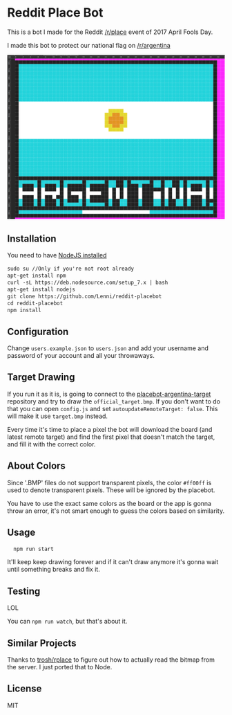 # Reddit Place Bot

This is a bot I made for the Reddit [/r/place](https://www.reddit.com/r/place/) event of 2017 April Fools Day.

I made this bot to protect our national flag on [/r/argentina](https://www.reddit.com/r/argentina/)

![This is how it looks now, but it might change when you read it, visit the placebot-argentina-target repo to see how it actually is right now](https://raw.githubusercontent.com/Zequez/reddit-placebot/master/current_target_that_might_not_be_updated.png)

## Installation

You need to have [NodeJS installed](https://nodejs.org)

```
sudo su //Only if you're not root already
apt-get install npm
curl -sL https://deb.nodesource.com/setup_7.x | bash 
apt-get install nodejs
git clone https://github.com/Lenni/reddit-placebot
cd reddit-placebot
npm install
```

## Configuration

Change `users.example.json` to `users.json` and add your username and password
of your account and all your throwaways.

## Target Drawing

If you run it as it is, is going to connect to the [placebot-argentina-target](https://github.com/Zequez/placebot-argentina-target) repository and try to draw
the `official_target.bmp`. If you don't want to do that you can open `config.js` and
set `autoupdateRemoteTarget: false`. This will make it use `target.bmp` instead. 

Every time it's time to place a pixel the bot will download the board
(and latest remote target) and find the first pixel that doesn't match
the target, and fill it with the correct color.

## About Colors

Since '.BMP' files do not support transparent pixels, the color `#ff00ff` is used to denote transparent pixels.  These will be ignored by the placebot.

You have to use the exact same colors as the board or the app is gonna throw
an error, it's not smart enough to guess the colors based on similarity.

## Usage

```
  npm run start
```

It'll keep keep drawing forever and if it can't draw anymore it's gonna
wait until something breaks and fix it.

## Testing

LOL

You can `npm run watch`, but that's about it.

## Similar Projects

Thanks to [trosh/rplace](https://github.com/trosh/rplace) to figure out how to actually read the bitmap from the server. I just ported that to Node.

## License

MIT

